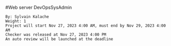#Web server
DevOpsSysAdmin

    By: Sylvain Kalache
    Weight: 1
    Project will start Nov 27, 2023 4:00 AM, must end by Nov 29, 2023 4:00 AM
    Checker was released at Nov 27, 2023 4:00 PM
    An auto review will be launched at the deadline
